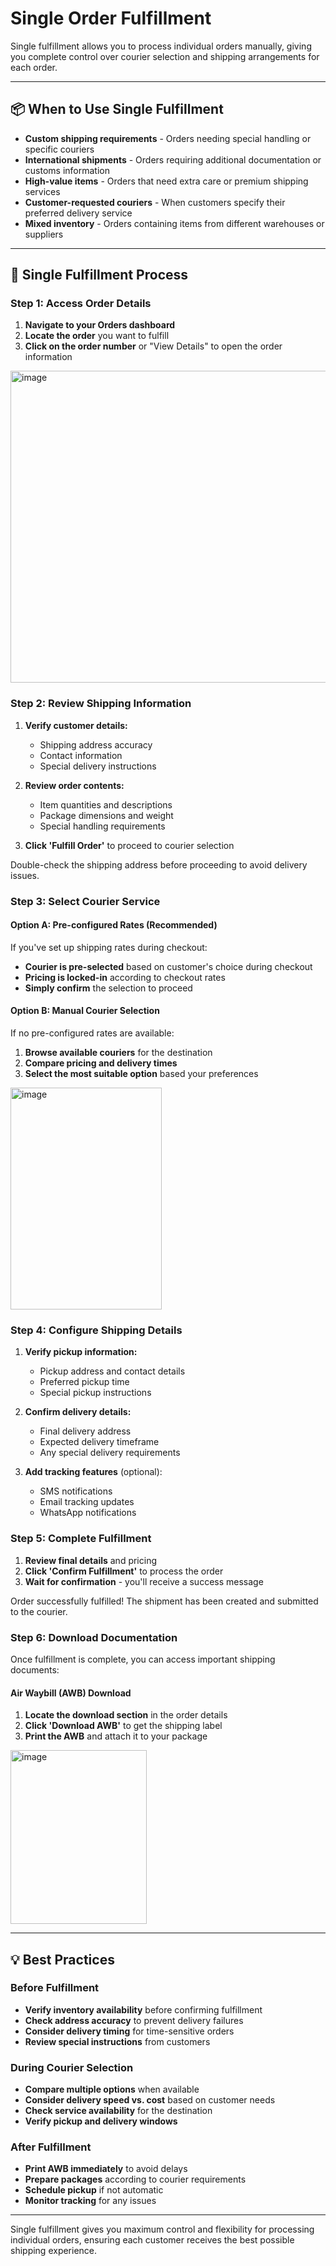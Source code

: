 
# Single Order Fulfillment

Single fulfillment allows you to process individual orders manually, giving you complete control over courier selection and shipping arrangements for each order.

---

## 📦 When to Use Single Fulfillment

* **Custom shipping requirements** - Orders needing special handling or specific couriers
* **International shipments** - Orders requiring additional documentation or customs information
* **High-value items** - Orders that need extra care or premium shipping services
* **Customer-requested couriers** - When customers specify their preferred delivery service
* **Mixed inventory** - Orders containing items from different warehouses or suppliers

---

## 🔄 Single Fulfillment Process

### Step 1: Access Order Details

1. **Navigate to your Orders dashboard**
2. **Locate the order** you want to fulfill
3. **Click on the order number** or "View Details" to open the order information

<img width="1261" height="499" alt="image" src="https://github.com/user-attachments/assets/76134926-ad2f-497d-bde5-a67577634744" />

### Step 2: Review Shipping Information

1. **Verify customer details:**
   - Shipping address accuracy
   - Contact information
   - Special delivery instructions

2. **Review order contents:**
   - Item quantities and descriptions
   - Package dimensions and weight
   - Special handling requirements

3. **Click 'Fulfill Order'** to proceed to courier selection

<aside class="notice">
Double-check the shipping address before proceeding to avoid delivery issues.
</aside>

### Step 3: Select Courier Service

#### Option A: Pre-configured Rates (Recommended)

If you've set up shipping rates during checkout:
- **Courier is pre-selected** based on customer's choice during checkout
- **Pricing is locked-in** according to checkout rates
- **Simply confirm** the selection to proceed

#### Option B: Manual Courier Selection

If no pre-configured rates are available:
1. **Browse available couriers** for the destination
2. **Compare pricing and delivery times**
3. **Select the most suitable option** based your preferences

<img width="242" height="355" alt="image" src="https://github.com/user-attachments/assets/d3deb885-47c0-437a-9e59-5211710d773e" />


### Step 4: Configure Shipping Details

1. **Verify pickup information:**
   - Pickup address and contact details
   - Preferred pickup time
   - Special pickup instructions

2. **Confirm delivery details:**
   - Final delivery address
   - Expected delivery timeframe
   - Any special delivery requirements

3. **Add tracking features** (optional):
   - SMS notifications
   - Email tracking updates
   - WhatsApp notifications

### Step 5: Complete Fulfillment

1. **Review final details** and pricing
2. **Click 'Confirm Fulfillment'** to process the order
3. **Wait for confirmation** - you'll receive a success message

<aside class="success">
Order successfully fulfilled! The shipment has been created and submitted to the courier.
</aside>

### Step 6: Download Documentation

Once fulfillment is complete, you can access important shipping documents:

#### Air Waybill (AWB) Download

1. **Locate the download section** in the order details
2. **Click 'Download AWB'** to get the shipping label
3. **Print the AWB** and attach it to your package

<img width="218" height="278" alt="image" src="https://github.com/user-attachments/assets/a68f935e-72bb-49fe-9384-c3bba9c3bd0c" />


---

## 💡 Best Practices

### Before Fulfillment

* **Verify inventory availability** before confirming fulfillment
* **Check address accuracy** to prevent delivery failures
* **Consider delivery timing** for time-sensitive orders
* **Review special instructions** from customers

### During Courier Selection

* **Compare multiple options** when available
* **Consider delivery speed vs. cost** based on customer needs
* **Check service availability** for the destination
* **Verify pickup and delivery windows**

### After Fulfillment

* **Print AWB immediately** to avoid delays
* **Prepare packages** according to courier requirements
* **Schedule pickup** if not automatic
* **Monitor tracking** for any issues

---

<aside class="notice">
Single fulfillment gives you maximum control and flexibility for processing individual orders, ensuring each customer receives the best possible shipping experience.
</aside>
